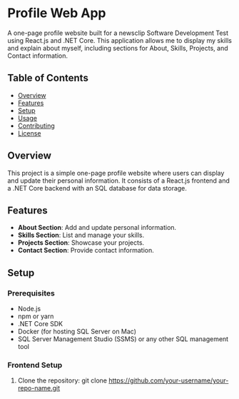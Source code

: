 # Profile Web App

A one-page profile website built for a newsclip Software Development Test using React.js and .NET Core. This application allows me to display my skills and explain about myself, including sections for About, Skills, Projects, and Contact information.

## Table of Contents

- [Overview](#overview)
- [Features](#features)
- [Setup](#setup)
- [Usage](#usage)
- [Contributing](#contributing)
- [License](#license)

## Overview

This project is a simple one-page profile website where users can display and update their personal information. It consists of a React.js frontend and a .NET Core backend with an SQL database for data storage.

## Features

- **About Section**: Add and update personal information.
- **Skills Section**: List and manage your skills.
- **Projects Section**: Showcase your projects.
- **Contact Section**: Provide contact information.

## Setup

### Prerequisites

- Node.js
- npm or yarn
- .NET Core SDK
- Docker (for hosting SQL Server on Mac)
- SQL Server Management Studio (SSMS) or any other SQL management tool

### Frontend Setup

1. Clone the repository:
   git clone https://github.com/your-username/your-repo-name.git
